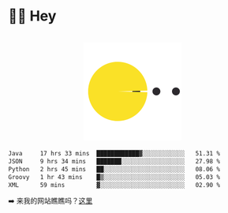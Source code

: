 
# 👋🏻 Hey
<div align="center">
	<br>
	<img src="https://raw.githubusercontent.com/Aniket965/Aniket965/master/pacman.svg?sanitize=true" width="200" height="200">
	<br>
</div>

<!--START_SECTION:waka-->
```text
Java     17 hrs 33 mins  ████████████▓░░░░░░░░░░░░   51.31 % 
JSON     9 hrs 34 mins   ███████░░░░░░░░░░░░░░░░░░   27.98 % 
Python   2 hrs 45 mins   ██░░░░░░░░░░░░░░░░░░░░░░░   08.06 % 
Groovy   1 hr 43 mins    █▒░░░░░░░░░░░░░░░░░░░░░░░   05.03 % 
XML      59 mins         ▓░░░░░░░░░░░░░░░░░░░░░░░░   02.90 % 
```
<!--END_SECTION:waka-->

 ➡️  来我的网站瞧瞧吗？[这里](https://www.shaolongfei.com)

